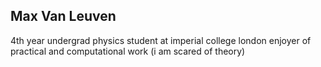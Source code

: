 Max Van Leuven
---
4th year undergrad physics student at imperial college london
enjoyer of practical and computational work (i am scared of theory)

